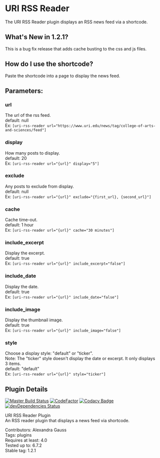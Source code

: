 # URI RSS Reader

The URI RSS Reader plugin displays an RSS news feed via a shortcode.

## What's New in 1.2.1?
This is a bug fix release that adds cache busting to the css and js files.

## How do I use the shortcode?
Paste the shortcode into a page to display the news feed. 

## Parameters:

### url 
The url of the rss feed. \
default: null \
Ex: ```[uri-rss-reader url="https://www.uri.edu/news/tag/college-of-arts-and-sciences/feed"]```

### display
How many posts to display.\
default: 20 \
Ex: ```[uri-rss-reader url="{url}" display="5"]```

### exclude
Any posts to exclude from display. \
default: null \
Ex: ```[uri-rss-reader url="{url}" exclude="{first_url}, {second_url}"]```

### cache 
Cache time-out. \
default: 1 hour \
Ex: ```[uri-rss-reader url="{url}" cache="30 minutes"]```

### include_excerpt
Display the excerpt. \
default: true \
Ex: ```[uri-rss-reader url="{url}" include_excerpt="false"]```

### include_date
Display the date. \
default: true \
Ex: ```[uri-rss-reader url="{url}" include_date="false"]```

### include_image 
Display the thumbnail image. \
default: true \
Ex: ```[uri-rss-reader url="{url}" include_image="false"]```

### style
Choose a display style: "default" or "ticker".  
Note: The "ticker" style doesn't display the date or excerpt. It only displays 3 items. \
default: "default" \
Ex: ```[uri-rss-reader url="{url}" style="ticker"]```


## Plugin Details

[![Master Build Status](https://travis-ci.com/uriweb/uri-plugin-template.svg?branch=master "Master build status")](https://travis-ci.com/uriweb/uri-plugin-template)
[![CodeFactor](https://www.codefactor.io/repository/github/uriweb/uri-plugin-template/badge/master)](https://www.codefactor.io/repository/github/uriweb/uri-plugin-template/overview/master)
[![Codacy Badge](https://api.codacy.com/project/badge/Grade/77712193bd8643f88fad1fbdc8a02c87)](https://www.codacy.com/app/uriweb/uri-plugin-template?utm_source=github.com&amp;utm_medium=referral&amp;utm_content=uriweb/uri-plugin-template&amp;utm_campaign=Badge_Grade)
[![devDependencies Status](https://david-dm.org/uriweb/uri-plugin-template/dev-status.svg)](https://david-dm.org/uriweb/uri-plugin-template?type=dev)

URI RSS Reader Plugin  
An RSS reader plugin that displays a news feed via shortcode.

Contributors: Alexandra Gauss \
Tags: plugins  
Requires at least: 4.0  
Tested up to: 6.7.2  
Stable tag: 1.2.1 
